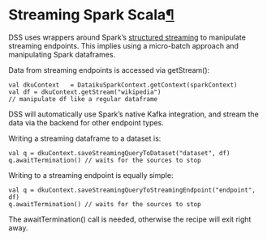 Streaming Spark Scala[¶](#streaming-spark-scala "Permalink to this heading")
============================================================================


DSS uses wrappers around Spark’s [structured streaming](http://spark.apache.org/docs/2.4.0/structured-streaming-programming-guide.html) to manipulate streaming endpoints. This implies using a micro\-batch approach and manipulating Spark dataframes.


Data from streaming endpoints is accessed via getStream():



```
val dkuContext   = DataikuSparkContext.getContext(sparkContext)
val df = dkuContext.getStream("wikipedia")
// manipulate df like a regular dataframe

```


DSS will automatically use Spark’s native Kafka integration, and stream the data via the backend for other endpoint types.


Writing a streaming dataframe to a dataset is:



```
val q = dkuContext.saveStreamingQueryToDataset("dataset", df)
q.awaitTermination() // waits for the sources to stop

```


Writing to a streaming endpoint is equally simple:



```
val q = dkuContext.saveStreamingQueryToStreamingEndpoint("endpoint", df)
q.awaitTermination() // waits for the sources to stop

```


The awaitTermination() call is needed, otherwise the recipe will exit right away.